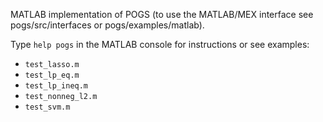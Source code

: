 MATLAB implementation of POGS (to use the MATLAB/MEX interface see pogs/src/interfaces or pogs/examples/matlab). 

Type `help pogs` in the MATLAB console for instructions or see examples:

  - `test_lasso.m` 
  - `test_lp_eq.m`
  - `test_lp_ineq.m`
  - `test_nonneg_l2.m`
  - `test_svm.m`
